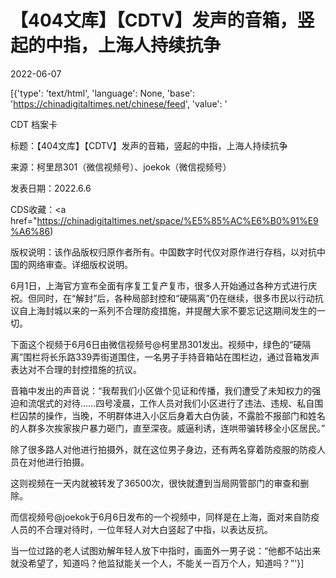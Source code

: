 # 【404文库】【CDTV】发声的音箱，竖起的中指，上海人持续抗争

2022-06-07

[{'type': 'text/html', 'language': None, 'base': 'https://chinadigitaltimes.net/chinese/feed', 'value': '

CDT 档案卡

标题：【404文库】【CDTV】发声的音箱，竖起的中指，上海人持续抗争

来源：柯里昂301（微信视频号）、joekok（微信视频号）

发表日期：2022.6.6

CDS收藏：<a href="https://chinadigitaltimes.net/space/%E5%85%AC%E6%B0%91%E9%A6%86)

版权说明：该作品版权归原作者所有。中国数字时代仅对原作进行存档，以对抗中国的网络审查。详细版权说明。





6月1日，上海官方宣布全面有序复工复产复市，很多人开始通过各种方式进行庆祝。但同时，在“解封”后，各种局部封控和“硬隔离”仍在继续，很多市民以行动抗议自上海封城以来的一系列不合理防疫措施，并提醒大家不要忘记这期间发生的一切。

下面这个视频于6月6日由微信视频号@柯里昂301发出。视频中，绿色的“硬隔离”围栏将长乐路339弄街道围住，一名男子手持音箱站在围栏边，通过音箱发声表达对不合理的封控措施的抗议。



音箱中发出的声音说：“我帮我们小区做个见证和传播，我们遭受了未知权力的强迫和流氓式的对待&#8230;&#8230;四号凌晨，工作人员对我们小区进行了违法、违规、私自围栏囚禁的操作，当晚，不明群体进入小区后身着大白伪装，不露脸不报部门和姓名的人群多次挨家挨户暴力砸门，直至深夜。威逼利诱，连哄带骗转移全小区居民。”

除了很多路人对他进行拍摄外，就在这位男子身边，还有两名穿着防疫服的防疫人员在对他进行拍摄。

这则视频在一天内就被转发了36500次，很快就遭到当局网管部门的审查和删除。



而信视频号@joekok于6月6日发布的一个视频中，同样是在上海，面对来自防疫人员的不合理对待时，一位年轻人对大白竖起了中指，以表达反抗。

当一位过路的老人试图劝解年轻人放下中指时，画面外一男子说：“他都不站出来就没希望了，知道吗？他监狱能关一个人，不能关一百万个人，知道吗？”'}]